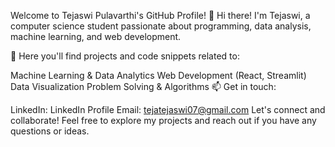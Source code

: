 Welcome to Tejaswi Pulavarthi's GitHub Profile!
👋 Hi there! I'm Tejaswi, a computer science student passionate about programming, data analysis, machine learning, and web development.

🚀 Here you'll find projects and code snippets related to:

Machine Learning & Data Analytics
Web Development (React, Streamlit)
Data Visualization
Problem Solving & Algorithms
📫 Get in touch:

LinkedIn: LinkedIn Profile
Email: tejatejaswi07@gmail.com
Let's connect and collaborate! Feel free to explore my projects and reach out if you have any questions or ideas.
